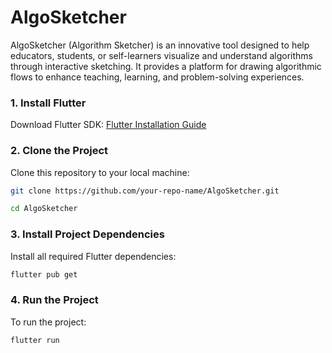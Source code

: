 # AlgoSketcher

AlgoSketcher (Algorithm Sketcher) is an innovative tool designed to help educators, students, or self-learners visualize and understand algorithms through interactive sketching. It provides a platform for drawing algorithmic flows to enhance teaching, learning, and problem-solving experiences.

### **1. Install Flutter**
Download Flutter SDK: [Flutter Installation Guide](https://flutter.dev/docs/get-started/install)

### **2. Clone the Project**
Clone this repository to your local machine:

```bash
git clone https://github.com/your-repo-name/AlgoSketcher.git

cd AlgoSketcher
```

### **3. Install Project Dependencies**
Install all required Flutter dependencies:
```bash
flutter pub get
```
### **4. Run the Project**
To run the project:

```bash
flutter run
```